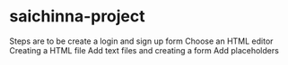 # saichinna-project
Steps are to be create a login and sign up form
Choose an HTML editor
Creating a HTML file
Add text files and creating a form
Add placeholders
